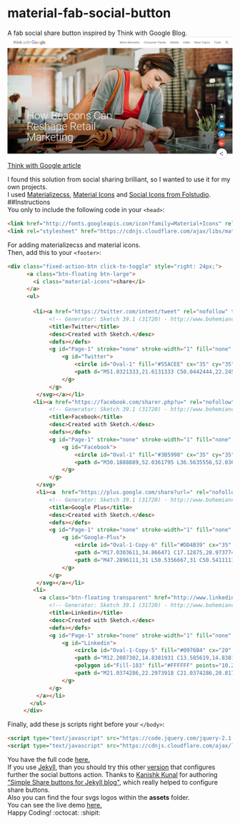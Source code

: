 # material-fab-social-button
A fab social share button inspired by Think with Google Blog.
![alt text](https://github.com/CAMconsulting/material-fab-social-button/blob/master/assets/thinkwithgoogle.png "Think with Google print screen")  
[Think with Google article](https://www.thinkwithgoogle.com/articles/retail-marketing-beacon-technology.html)  

I found this solution from social sharing brilliant, so I wanted to use it for my own projects.  
I used [Materializecss](http://materializecss.com/getting-started.html), [Material Icons](https://design.google.com/icons/) and [Social Icons from Folstudio](http://folstudio.com/).  
##Instructions  
You only to include the following code in your `<head>`:
```html
<link href="http://fonts.googleapis.com/icon?family=Material+Icons" rel="stylesheet">
<link rel="stylesheet" href="https://cdnjs.cloudflare.com/ajax/libs/materialize/0.97.7/css/materialize.min.css">
```
For adding materializecss and material icons.  
Then, add this to your `<footer>`:
```html
<div class="fixed-action-btn click-to-toggle" style="right: 24px;">
      <a class="btn-floating btn-large">
        <i class="material-icons">share</i>
      </a>
      <ul>

        <li><a href="https://twitter.com/intent/tweet" rel="nofollow" target="_blank" title="Compartir en Twitter" class="btn-floating transparent"><svg width="40px" height="40px" viewBox="0 0 70 70" version="1.1" xmlns="http://www.w3.org/2000/svg" xmlns:xlink="http://www.w3.org/1999/xlink">
             <!-- Generator: Sketch 39.1 (31720) - http://www.bohemiancoding.com/sketch -->
             <title>Twitter</title>
             <desc>Created with Sketch.</desc>
             <defs></defs>
             <g id="Page-1" stroke="none" stroke-width="1" fill="none" fill-rule="evenodd">
                 <g id="Twitter">
                     <circle id="Oval-1" fill="#55ACEE" cx="35" cy="35" r="35"></circle>
                     <path d="M51.0321333,21.6131333 C50.0442444,22.2459111 47.7760667,23.1654222 46.6574667,23.1654222 L46.6574667,23.1673111 C45.3802,21.833 43.5819778,21 41.5876889,21 C37.7143333,21 34.5734889,24.1408444 34.5734889,28.0126889 C34.5734889,28.5506444 34.6358222,29.0753778 34.7510444,29.5785778 L34.7499111,29.5785778 C29.4957778,29.4406889 23.7494,26.8072 20.2900889,22.2999333 C18.1632,25.9813778 20.0037333,30.0757333 22.4173556,31.5675778 C21.5911556,31.6299111 20.0702222,31.4723778 19.3543333,30.7738667 C19.3063556,33.2173333 20.4812444,36.4548889 24.7652444,37.6294 C23.9401778,38.0732889 22.4796889,37.9459778 21.8446444,37.8515333 C22.0675333,39.9142 24.9560222,42.6107778 28.1146222,42.6107778 C26.9888444,43.9129778 22.7532,46.2748444 18,45.5234444 C21.2281111,47.4875111 24.9904,48.625 28.9725556,48.625 C40.2888889,48.625 49.0771333,39.4536889 48.6041556,28.1396222 C48.6022667,28.1271556 48.6022667,28.1146889 48.6011333,28.1010889 C48.6022667,28.072 48.6041556,28.0429111 48.6041556,28.0126889 C48.6041556,27.9775556 48.6011333,27.9443111 48.6,27.9103111 C49.6302,27.2057556 51.0124889,25.9594667 52,24.3191556 C51.4272889,24.6346 49.7091556,25.2662444 48.1104,25.4230222 C49.1364444,24.8692 50.6566222,23.0554889 51.0321333,21.6131333" id="Fill-1" fill="#FFFFFF"></path>
                 </g>
             </g>
         </svg></a></li>
        <li><a href="https://facebook.com/sharer.php?u=" rel="nofollow" target="_blank" title="Compartir en Facebook" class="btn-floating transparent"><svg width="41px" height="41px" viewBox="0 0 70 70" version="1.1" xmlns="http://www.w3.org/2000/svg" xmlns:xlink="http://www.w3.org/1999/xlink">
             <!-- Generator: Sketch 39.1 (31720) - http://www.bohemiancoding.com/sketch -->
             <title>Facebook</title>
             <desc>Created with Sketch.</desc>
             <defs></defs>
             <g id="Page-1" stroke="none" stroke-width="1" fill="none" fill-rule="evenodd">
                 <g id="Facebook">
                     <circle id="Oval-1" fill="#3B5998" cx="35" cy="35" r="35"></circle>
                     <path d="M30.1888889,52.0361795 L36.5635556,52.0361795 L36.5635556,34.5266541 L41.3457222,34.5266541 L42.2915,29.0555601 L36.5635556,29.0555601 L36.5635556,25.0910217 C36.5635556,23.8129797 37.3899444,22.4710941 38.571,22.4710941 L41.8263889,22.4710941 L41.8263889,17 L37.8367778,17 L37.8367778,17.0245253 C31.5943333,17.2510926 30.3117778,20.866437 30.2005556,24.6639696 L30.1888889,24.6639696 L30.1888889,29.0555601 L27,29.0555601 L27,34.5266541 L30.1888889,34.5266541 L30.1888889,52.0361795 Z" id="Fill-4" fill="#FFFFFF"></path>
                 </g>
             </g>
         </svg>
         <li><a  href="https://plus.google.com/share?url=" rel="nofollow" target="_blank" title="Compartir en Google+" class="btn-floating transparent" ><svg width="41px" height="41px" viewBox="0 0 70 70" version="1.1" xmlns="http://www.w3.org/2000/svg" xmlns:xlink="http://www.w3.org/1999/xlink">
             <!-- Generator: Sketch 39.1 (31720) - http://www.bohemiancoding.com/sketch -->
             <title>Google Plus</title>
             <desc>Created with Sketch.</desc>
             <defs></defs>
             <g id="Page-1" stroke="none" stroke-width="1" fill="none" fill-rule="evenodd">
                 <g id="Google-Plus">
                     <circle id="Oval-1-Copy-6" fill="#DD4B39" cx="35" cy="35" r="35"></circle>
                     <path d="M17.0303611,34.866471 C17.12875,28.9737749 22.5405278,23.8129457 28.4271389,24.0095376 C31.2473611,23.8787358 33.8988056,25.1073379 36.0590834,26.8330644 C35.1374167,27.8814247 34.1826945,28.8920238 33.16225,29.8368328 C30.5656389,28.0398661 26.8719723,27.5267807 24.2753611,29.6020904 C20.5599167,32.1741353 20.3911389,38.247073 23.96425,41.0157098 C27.4393611,44.1724696 34.0080834,42.6047952 34.96825,37.7717489 C32.79125,37.7390484 30.6091945,37.7717489 28.4325834,37.7008979 C28.4271389,36.4010557 28.4216945,35.1012134 28.4271389,33.8013712 C32.0659723,33.790471 35.7048056,33.7850209 39.3490834,33.8122713 C39.56725,36.8705405 39.1635834,40.1254016 37.2868056,42.6542351 C34.4444167,46.6573133 28.7378611,47.8259645 24.28625,46.1111382 C19.8183056,44.407212 16.6539167,39.6831671 17.0303611,34.866471" id="Fill-186" fill="#FFFFFF"></path>
                     <path d="M47.2896111,31 L50.5356667,31 C50.5411111,32.0869001 50.5465556,33.1788611 50.5574444,34.2657612 C51.6432222,34.2766614 52.7340556,34.2766614 53.8198333,34.2875615 L53.8198333,37.5369725 C52.7340556,37.5478726 51.6486667,37.5533227 50.5574444,37.5642229 C50.5465556,38.6565731 50.5411111,39.7434732 50.5356667,40.8299841 L47.2841667,40.8299841 C47.2732778,39.7434732 47.2732778,38.6565731 47.2623889,37.5696729 C46.1766111,37.5587728 45.0853889,37.5478726 44,37.5369725 L44,34.2875615 C45.0853889,34.2766614 46.1711667,34.2712113 47.2623889,34.2657612 C47.2678333,33.173411 47.2787222,32.0869001 47.2896111,31" id="Fill-187" fill="#FFFFFF"></path>
                 </g>
             </g>
         </svg></a></li>
        <li>
          <a class="btn-floating transparent" href="http://www.linkedin.com/shareArticle" rel="nofollow" target="_blank" title="Compartir en LinkedIn"><svg width="40px" height="40px" viewBox="0 0 40 40" version="1.1" xmlns="http://www.w3.org/2000/svg" xmlns:xlink="http://www.w3.org/1999/xlink">
             <!-- Generator: Sketch 39.1 (31720) - http://www.bohemiancoding.com/sketch -->
             <title>Linkedin</title>
             <desc>Created with Sketch.</desc>
             <defs></defs>
             <g id="Page-1" stroke="none" stroke-width="1" fill="none" fill-rule="evenodd">
                 <g id="Linkedin">
                     <circle id="Oval-1-Copy-5" fill="#0976B4" cx="20" cy="20" r="20"></circle>
                     <path d="M12.2087302,14.8381931 C13.585619,14.8381931 14.7018413,13.820253 14.7018413,12.5631772 C14.7018413,11.304989 13.585619,10.2857143 12.2087302,10.2857143 C10.8305079,10.2857143 9.71428571,11.304989 9.71428571,12.5631772 C9.71428571,13.820253 10.8305079,14.8381931 12.2087302,14.8381931" id="Fill-182" fill="#FFFFFF"></path>
                     <polygon id="Fill-183" fill="#FFFFFF" points="10.2857143 29.4729733 14.7590476 29.4729733 14.7590476 16.5714286 10.2857143 16.5714286"></polygon>
                     <path d="M21.0374286,22.2973918 C21.0374286,20.817864 21.7374286,19.3710366 23.4112063,19.3710366 C25.0849841,19.3710366 25.4965397,20.817864 25.4965397,22.2620219 L25.4965397,29.3081869 L29.949873,29.3081869 L29.949873,21.9739467 C29.949873,16.8784627 26.937873,16 25.0849841,16 C23.2336508,16 22.2125397,16.6262022 21.0374286,18.1435468 L21.0374286,16.4066421 L16.5714286,16.4066421 L16.5714286,29.3081869 L21.0374286,29.3081869 L21.0374286,22.2973918 Z" id="Fill-184" fill="#FFFFFF"></path>
                 </g>
             </g>
         </a></li>
       </ul>
     </div>
```
Finally, add these js scripts right before your `</body>`:
```html
<script type="text/javascript" src="https://code.jquery.com/jquery-2.1.1.min.js"></script>
<script type="text/javascript" src="https://cdnjs.cloudflare.com/ajax/libs/materialize/0.97.7/js/materialize.min.js"></script>
```
You have the full code [here.](https://github.com/CAMconsulting/material-fab-social-button/blob/master/fab-basic.html)  
If you use [Jekyll](http://jekyllrb.com/), than you should try this other [version](https://github.com/CAMconsulting/material-fab-social-button/blob/master/fab-jekyll.html) that configures further the social buttons action. Thanks to [Kanishk Kunal](https://superdevresources.com/author/kanishk/) for authoring ["Simple Share buttons for Jekyll blog"](https://superdevresources.com/share-buttons-jekyll/), which really helped to configure share buttons.  
Also you can find the four svgs logos within the **assets** folder.  
You can see the live demo [here.](http://estospanas.com)  
Happy Coding! :octocat: :shipit:



